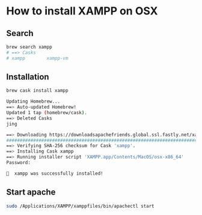 # How to install XAMPP on OSX

## Search

```bash
brew search xampp
# ==> Casks
# xampp        xampp-vm
```

## Installation

```bash
brew cask install xampp
```

```bash
Updating Homebrew...
==> Auto-updated Homebrew!
Updated 1 tap (homebrew/cask).
==> Deleted Casks
jing

==> Downloading https://downloadsapachefriends.global.ssl.fastly.net/xampp-files/7.4.1/xampp-osx-7.4.1-0-installer.dmg
######################################################################## 100.0%
==> Verifying SHA-256 checksum for Cask 'xampp'.
==> Installing Cask xampp
==> Running installer script 'XAMPP.app/Contents/MacOS/osx-x86_64'
Password:

🍺  xampp was successfully installed!
```

## Start apache

```bash
sudo /Applications/XAMPP/xamppfiles/bin/apachectl start
```